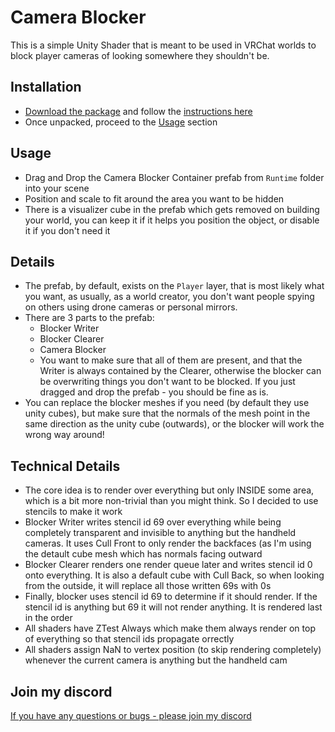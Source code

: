 # Camera Blocker

This is a simple Unity Shader that is meant to be used in VRChat worlds to block player cameras of looking somewhere they shouldn't be.

## Installation

- [Download the package](https://orels1.github.io/orels-vrc-packages/) and follow the [instructions here](https://github.com/orels1/orels-vrc-packages#installation)
- Once unpacked, proceed to the [Usage](#usage) section

## Usage

- Drag and Drop the Camera Blocker Container prefab from `Runtime` folder into your scene
- Position and scale to fit around the area you want to be hidden
- There is a visualizer cube in the prefab which gets removed on building your world, you can keep it if it helps you position the object, or disable it if you don't need it

## Details

- The prefab, by default, exists on the `Player` layer, that is most likely what you want, as usually, as a world creator, you don't want people spying on others using drone cameras or personal mirrors.
- There are 3 parts to the prefab:
  - Blocker Writer
  - Blocker Clearer
  - Camera Blocker
  - You want to make sure that all of them are present, and that the Writer is always contained by the Clearer, otherwise the blocker can be overwriting things you don't want to be blocked. If you just dragged and drop the prefab - you should be fine as is.
- You can replace the blocker meshes if you need (by default they use  unity cubes), but make sure that the normals of the mesh point in the same direction as the unity cube (outwards), or the blocker will work the wrong way around!

## Technical Details

- The core idea is to render over everything but only INSIDE some area, which is a bit more non-trivial than you might think. So I decided to use stencils to make it work
- Blocker Writer writes stencil id 69 over everything while being completely transparent and invisible to anything but the handheld cameras. It uses Cull Front to only render the backfaces (as I'm using the detault cube mesh which has normals facing outward
- Blocker Clearer renders one render queue later and writes stencil id 0 onto everything. It is also a default cube with Cull Back, so when looking from the outside, it will replace all those written 69s with 0s
- Finally, blocker uses stencil id 69 to determine if it should render. If the stencil id is anything but 69 it will not render anything. It is rendered last in the order
- All shaders have ZTest Always which make them always render on top of everything so that stencil ids propagate orrectly
- All shaders assign NaN to vertex position (to skip rendering completely) whenever the current camera is anything but the handheld cam

## Join my discord

[If you have any questions or bugs - please join my discord](https://discord.gg/orels1)